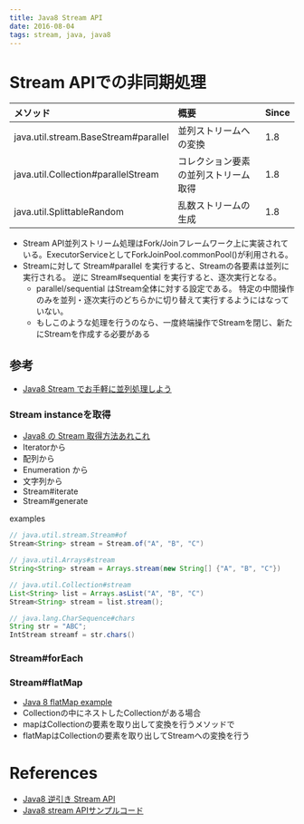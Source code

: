 ```yaml
---
title: Java8 Stream API
date: 2016-08-04
tags: stream, java, java8
---
```



# Stream APIでの非同期処理



| メソッド                             | 概要                                 | Since |
|:-------------------------------------|:-------------------------------------|:------|
| java.util.stream.BaseStream#parallel | 並列ストリームへの変換               | 1.8   |
| java.util.Collection#parallelStream  | コレクション要素の並列ストリーム取得 | 1.8   |
| java.util.SplittableRandom           | 乱数ストリームの生成                 | 1.8   |

+ Stream API並列ストリーム処理はFork/Joinフレームワーク上に実装されている。ExecutorServiceとしてForkJoinPool.commonPool()が利用される。
+ Streamに対して Stream#parallel を実行すると、Streamの各要素は並列に実行される。 逆に Stream#sequential を実行すると、逐次実行となる。
  + parallel/sequential はStream全体に対する設定である。 特定の中間操作のみを並列・逐次実行のどちらかに切り替えて実行するようにはなっていない。
  + もしこのような処理を行うのなら、一度終端操作でStreamを閉じ、新たにStreamを作成する必要がある

## 参考

+ [Java8 Stream でお手軽に並列処理しよう](http://www.techscore.com/blog/2016/01/04/java8-stream-%E3%81%A7%E3%81%8A%E6%89%8B%E8%BB%BD%E3%81%AB%E4%B8%A6%E5%88%97%E5%87%A6%E7%90%86%E3%81%97%E3%82%88%E3%81%86/)


### Stream instanceを取得

+ [Java8 の Stream 取得方法あれこれ](http://etc9.hatenablog.com/entry/2015/05/07/195629)
+ Iteratorから
+ 配列から
+ Enumeration から
+ 文字列から
+ Stream#iterate
+ Stream#generate

examples

```java
// java.util.stream.Stream#of
Stream<String> stream = Stream.of("A", "B", "C")

// java.util.Arrays#stream
String<String> stream = Arrays.stream(new String[] {"A", "B", "C"})

// java.util.Collection#stream
List<String> list = Arrays.asList("A", "B", "C")
Stream<String> stream = list.stream();

// java.lang.CharSequence#chars
String str = "ABC";
IntStream streamf = str.chars()
```

### Stream#forEach

### Stream#flatMap

+ [Java 8 flatMap example](https://www.mkyong.com/java8/java-8-flatmap-example/)
+ Collectionの中にネストしたCollectionがある場合
+ mapはCollectionの要素を取り出して変換を行うメソッドで
+ flatMapはCollectionの要素を取り出してStreamへの変換を行う


# References

+ [Java8 逆引き Stream API](http://qiita.com/nesheep5/items/da42df92397285d4ad0f)
+ [Java8 stream APIサンプルコード](http://qiita.com/rubytomato@github/items/93011c75ee4af6b59452)
